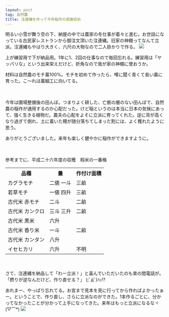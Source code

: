 ```yaml
---
layout: post
tag: 自然農
title: 注連縄を作って今年稲作の感謝収め
---
```

明るい小雪が舞う空の下、納屋の中では農家の冬仕事が着々と進む。お世話になっている古民家レストランから御注文頂いた注連縄。旧家の神棚ってなんて立派。注連縄もやはり大きく、六尺の大物なので二人掛かりで作る。
![](https://kobapan.com/f/15488288153_9f0c283108.jpg)

上が練習用で下が納品用。1年に1、2回の仕事なので毎回忘れる。練習用は「ヤッパリな」という出来栄えだけど、折角なので我が家の神棚に使おうか。

材料は自然農のモチ藁100%。モチを初めて作ったら、噂に聞く青くて長い藁に育った。こ〜れは藁細工に向いてる。

　

今年は圃場整備後の田んぼ。つまりよく耕した、亡骸の層のない田んぼで、自然農の稲作が通用するのか心配だった。けど稲というのは本当に日本の気候にあって、強く生きる植物だ。農夫の心配をよそに立派に育ってくれた。逆に背が高くなり過ぎて倒れ、土に着いた穂が随分落ちてしまった割には、よく穫れたように思う。

ありがとうございました。来年も楽しく健やかに稲作ができますように。

　


参考までに、平成二十六年度の収穫　籾米の一番桶
<table><tr><th>品種</th><th>量</th><th>作付け面積</th></tr><tr><td>カグラモチ</td><td>二俵 一斗</td><td>三畝</td></tr><tr><td>若草モチ</td><td>一俵 四升</td><td>三畝</td></tr><tr><td>古代米 赤モチ</td><td>二斗</td><td>二畝</td></tr><tr><td>古代米 カンクロ</td><td>三斗 三升</td><td>二畝</td></tr><tr><td>古代米 黒米</td><td>六升</td><td rowspan="3">二畝</td></tr><tr><td>古代米 香り米</td><td>一斗</td></tr><tr><td>古代米 カンタン</td><td>八升</td></tr><tr><td>イセヒカリ</td><td>六升</td><td>不明</td></tr></table>

　


さて、注連縄を納品して「わー立派！」と喜んでいただいたのも束の間電話が。「撚りが逆なんだけど、作り直せる？」 (;ﾟдﾟ)ﾊｯ!?

あれまー、やっぱり忘れてる。お宮まで見本を見に行ってから作ればよかったぁー。ということで、作り直し、さらに立派なのができた。1本作るごとに、分かってなかったことが分かって上手になってきた。来年はもっと立派になるなヾ(▽⌒*)
![](https://kobapan.com/f/15517794913_fe4d4260e3.jpg)




